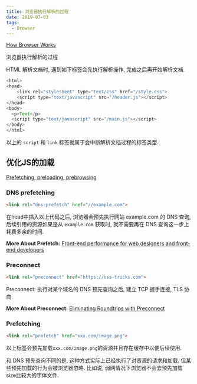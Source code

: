```yaml
---
title: 浏览器执行解析的过程
date: 2019-07-03
tags:
  - Browser
---
```


[How Browser Works](https://www.html5rocks.com/en/tutorials/internals/howbrowserswork/)


浏览器执行解析的过程

<!-- more -->

HTML 解析文档时, 遇到如下标签会先执行解析操作, 完成之后再开始解析文档.

```js
<html>
<head>
    <link rel="stylesheet" type="text/css" href="/style.css">
    <script type="text/javascript" src="/header.js"></script>
</head>
<body>
  <p>Text</p>
  <script type="text/javascript" src="/main.js"></script>
</body>
</html>
```

以上的 `script` 和 `link` 标签就属于会中断解析文档过程的标签类型.


## 优化JS的加载

[Prefetching, preloading, prebrowsing](https://css-tricks.com/prefetching-preloading-prebrowsing/)


### DNS prefetching

```html
<link rel="dns-prefetch" href="//example.com">
```

在head中插入以上代码之后, 浏览器会预先执行网站 example.com 的 DNS 查询, 后续引用的资源如果是从 `example.com` 获取时, 就不需要再在 DNS 查询这一步上耗费多余的时间. 

**More About Prefetch:** [Front-end performance for web designers and front-end developers](https://csswizardry.com/2013/01/front-end-performance-for-web-designers-and-front-end-developers/#section:dns-prefetching)

### Preconnect

```html
<link rel="preconnect" href="https://css-tricks.com">
```

Preconnect: 执行对某个域名的 DNS 预先查询之后, 建立 TCP 握手连接, TLS 协商. 

**More About Preconnect:** [Eliminating Roundtrips with Preconnect](https://www.igvita.com/2015/08/17/eliminating-roundtrips-with-preconnect/)

### Prefetching

```html
<link rel="prefetch" href="xxx.com/image.png">
```

以上标签会预先加载`xxx.com/image.png`的资源并且存在缓存中以便后续使用.

和 DNS 预先查询不同的是, 这种方式实际上已经执行了对资源的请求和加载. 但某些预先加载的行为会被浏览器忽略. 比如说, 弱网情况下浏览器不会去预先加载size比较大的字体文件. 